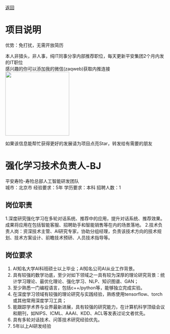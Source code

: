 [返回](../)

# 项目说明

优势：免打扰，无需开放简历

本人非猎头，非人事，纯IT同事分享内部推荐职位，每天更新平安集团2个月内发的IT职位  
感兴趣的你可以添加我的微信(zaqweb)获取内推连接  
<img src="https://github.com/zaqweb/PA-IT-JOBS/blob/master/WechatICode.jpeg"  height="200" width="200">

如果该信息能帮忙获得更好的发展请为项目点亮Star，转发给有需要的朋友

# 强化学习技术负责人-BJ
平安寿险-寿险总部人工智能研发团队  
城市：北京市 经验要求：5年 学历要求：本科  招聘人数：1

## 岗位职责
1.深度研究强化学习在多轮对话系统、推荐中的应用，提升对话系统、推荐效果。成果将应用在包括智能客服、招聘助手和智能销售等在内的场景落地。
2.技术负责人岗：资深技术主管、AI研究专家，协助分组经理，负责该技术方向的技术规划、技术方案设计、前瞻技术预研、人员技术指导等。

## 岗位要求
1. AI知名大学AI科班硕士以上毕业；AI知名公司AI从业工作背景。
2. 具有较强的数学功底，至少对如下领域之一具有较为深厚的理论研究背景：统计学习理论、最优化理论、强化学习、NLP、知识图谱、GAN；
3. 至少熟悉一门编程语言，包括c++/python等，能够独立完成实验。
4. 在深度学习领域有较强的理论研究与实践经验，熟练使用tensorflow、torch或其他常用深度学习工具；
5. 能跟踪学术界与业界最新进展，具有较强的研究能力，在计算机科学顶级会议和期刊，如NIPS、ICML、AAAI、KDD、ACL等发表过论文者优先。
6. 具有多轮对话技术、问答技术研究经验优先。
7. 5年以上AI研发经验





